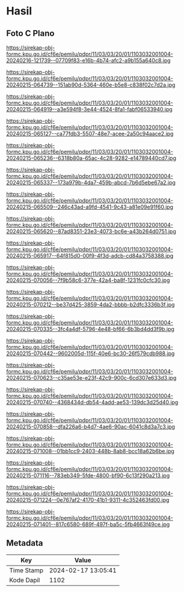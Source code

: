 # Hasil

## Foto C Plano

https://sirekap-obj-formc.kpu.go.id/cf6e/pemilu/pdpr/11/03/03/20/01/1103032001004-20240216-121739--07709f83-e16b-4b74-afc2-a9b155a640c8.jpg

https://sirekap-obj-formc.kpu.go.id/cf6e/pemilu/pdpr/11/03/03/20/01/1103032001004-20240215-064739--151ab90d-5364-460e-b5e8-c838f02c7d2a.jpg

https://sirekap-obj-formc.kpu.go.id/cf6e/pemilu/pdpr/11/03/03/20/01/1103032001004-20240215-064919--a3e594f8-3e44-4524-8fa1-fabf06533940.jpg

https://sirekap-obj-formc.kpu.go.id/cf6e/pemilu/pdpr/11/03/03/20/01/1103032001004-20240215-065127--ca77fdb3-5507-48e7-acee-2a50c94aace2.jpg

https://sirekap-obj-formc.kpu.go.id/cf6e/pemilu/pdpr/11/03/03/20/01/1103032001004-20240215-065236--6318b80a-65ac-4c28-9282-e14789440cd7.jpg

https://sirekap-obj-formc.kpu.go.id/cf6e/pemilu/pdpr/11/03/03/20/01/1103032001004-20240215-065337--173a979b-4da7-459b-abcd-7b6d5ebe67a2.jpg

https://sirekap-obj-formc.kpu.go.id/cf6e/pemilu/pdpr/11/03/03/20/01/1103032001004-20240215-065509--246c43ad-a9fd-4541-9c43-a81e09e91f60.jpg

https://sirekap-obj-formc.kpu.go.id/cf6e/pemilu/pdpr/11/03/03/20/01/1103032001004-20240215-065620--87ad8351-23e3-4073-bc6e-a43b264d0751.jpg

https://sirekap-obj-formc.kpu.go.id/cf6e/pemilu/pdpr/11/03/03/20/01/1103032001004-20240215-065917--64f815d0-00f9-4f3d-adcb-cd84a3758388.jpg

https://sirekap-obj-formc.kpu.go.id/cf6e/pemilu/pdpr/11/03/03/20/01/1103032001004-20240215-070056--7f9b58c6-377e-42a4-ba8f-1231fc0cfc30.jpg

https://sirekap-obj-formc.kpu.go.id/cf6e/pemilu/pdpr/11/03/03/20/01/1103032001004-20240215-070212--be37d425-3859-4da2-bbbb-b2dfc3336b3f.jpg

https://sirekap-obj-formc.kpu.go.id/cf6e/pemilu/pdpr/11/03/03/20/01/1103032001004-20240215-070335--3fc4a4df-5796-4e48-bf66-6b3bd4dd3f9b.jpg

https://sirekap-obj-formc.kpu.go.id/cf6e/pemilu/pdpr/11/03/03/20/01/1103032001004-20240215-070442--9602005d-115f-40e6-bc30-26f579cdb988.jpg

https://sirekap-obj-formc.kpu.go.id/cf6e/pemilu/pdpr/11/03/03/20/01/1103032001004-20240215-070623--c35ae53e-e23f-42c9-900c-6cd307e633d3.jpg

https://sirekap-obj-formc.kpu.go.id/cf6e/pemilu/pdpr/11/03/03/20/01/1103032001004-20240215-070740--4368434d-db54-4add-ae53-139dc3d25d40.jpg

https://sirekap-obj-formc.kpu.go.id/cf6e/pemilu/pdpr/11/03/03/20/01/1103032001004-20240215-070858--dfa226a6-b4d7-4ae6-90ac-6041c8d3a7c3.jpg

https://sirekap-obj-formc.kpu.go.id/cf6e/pemilu/pdpr/11/03/03/20/01/1103032001004-20240215-071008--01bb1cc9-2403-448b-8ab8-bcc18a62b6be.jpg

https://sirekap-obj-formc.kpu.go.id/cf6e/pemilu/pdpr/11/03/03/20/01/1103032001004-20240215-071116--783eb349-5fde-4800-bf90-6c13f290a213.jpg

https://sirekap-obj-formc.kpu.go.id/cf6e/pemilu/pdpr/11/03/03/20/01/1103032001004-20240215-071224--0e767af2-4170-41b1-9311-4c352463fd00.jpg

https://sirekap-obj-formc.kpu.go.id/cf6e/pemilu/pdpr/11/03/03/20/01/1103032001004-20240215-071401--817c6580-689f-497f-ba5c-5fb4663f49ce.jpg


## Metadata

| Key        | Value               |
| ---------- | ------------------- |
| Time Stamp | 2024-02-17 13:05:41 |
| Kode Dapil | 1102                |



